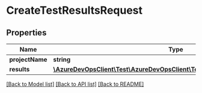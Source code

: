 # CreateTestResultsRequest

## Properties
Name | Type | Description | Notes
------------ | ------------- | ------------- | -------------
**projectName** | **string** |  | [optional] 
**results** | [**\AzureDevOpsClient\Test\AzureDevOpsClient\Test\Model\LegacyTestCaseResult[]**](LegacyTestCaseResult.md) |  | [optional] 

[[Back to Model list]](../README.md#documentation-for-models) [[Back to API list]](../README.md#documentation-for-api-endpoints) [[Back to README]](../README.md)


